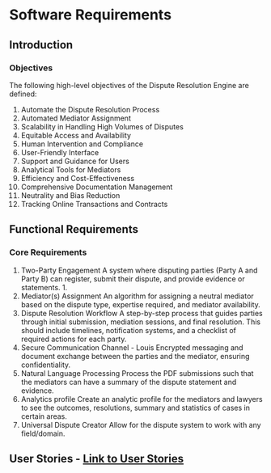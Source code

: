 # Software Requirements

## Introduction

### Objectives

The following high-level objectives of the Dispute Resolution Engine are defined:

1. Automate the Dispute Resolution Process
2. Automated Mediator Assignment
3. Scalability in Handling High Volumes of Disputes
4. Equitable Access and Availability
5. Human Intervention and Compliance
6. User-Friendly Interface
7. Support and Guidance for Users
8. Analytical Tools for Mediators
9. Efficiency and Cost-Effectiveness
10. Comprehensive Documentation Management
11. Neutrality and Bias Reduction
12. Tracking Online Transactions and Contracts

## Functional Requirements

### Core Requirements

1. Two-Party Engagement
   A system where disputing parties (Party A and Party B) can register, submit their dispute, and provide evidence or statements.
   1. 
2. Mediator(s) Assignment
   An algorithm for assigning a neutral mediator based on the dispute type, expertise required, and mediator availability.
3. Dispute Resolution Workflow
   A step-by-step process that guides parties through initial submission, mediation sessions, and final resolution. This should include timelines, notification systems, and a checklist of required actions for each party.
4. Secure Communication Channel - Louis
   Encrypted messaging and document exchange between the parties and the mediator, ensuring confidentiality.
5. Natural Language Processing
   Process the PDF submissions such that the mediators can have a summary of the dispute statement and evidence.
6. Analytics profile
   Create an analytic profile for the mediators and lawyers to see the outcomes, resolutions, summary and statistics of cases in certain areas.
7. Universal Dispute Creator
   Allow for the dispute system to work with any field/domain.

## User Stories - [Link to User Stories](UserStories.md)